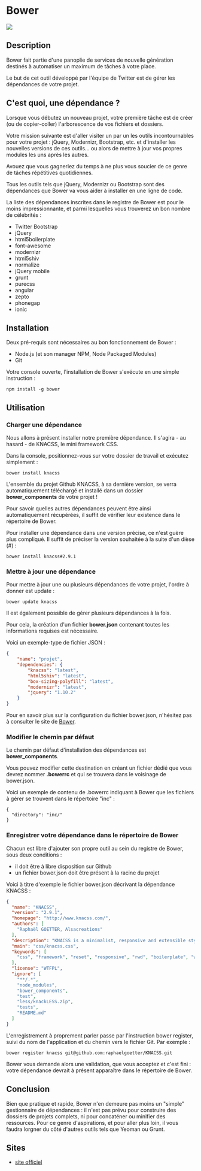 # Bower
![](https://avatars1.githubusercontent.com/u/3709251?v=3&s=400)

## Description

Bower fait partie d'une panoplie de services de nouvelle génération destinés à automatiser un maximum de tâches à votre place. 

Le but de cet outil développé par l'équipe de Twitter est de gérer les dépendances de votre projet.

## C'est quoi, une dépendance ?

Lorsque vous débutez un nouveau projet, votre première tâche est de créer (ou de copier-coller) l'arborescence de vos fichiers et dossiers.

Votre mission suivante est d'aller visiter un par un les outils incontournables pour votre projet : jQuery, Modernizr, Bootstrap, etc. et d'installer les nouvelles versions de ces outils... ou alors de mettre à jour vos propres modules les uns après les autres.

Avouez que vous gagneriez du temps à ne plus vous soucier de ce genre de tâches répétitives quotidiennes.

Tous les outils tels que jQuery, Modernizr ou Bootstrap sont des dépendances que Bower va vous aider à installer en une ligne de code.

La liste des dépendances inscrites dans le registre de Bower est pour le moins impressionnante, et parmi lesquelles vous trouverez un bon nombre de célébrités :

- Twitter Bootstrap
- jQuery
- html5boilerplate
- font-awesome
- modernizr
- html5shiv
- normalize
- jQuery mobile
- grunt
- purecss
- angular
- zepto
- phonegap
- ionic

## Installation

Deux pré-requis sont nécessaires au bon fonctionnement de Bower :

- Node.js (et son manager NPM, Node Packaged Modules)
- Git

Votre console ouverte, l'installation de Bower s'exécute en une simple instruction :

```shell
npm install -g bower
```

## Utilisation

### Charger une dépendance

Nous allons à présent installer notre première dépendance. Il s'agira - au hasard - de KNACSS, le mini framework CSS.

Dans la console, positionnez-vous sur votre dossier de travail et exécutez simplement :

```shell
bower install knacss
```

L'ensemble du projet Github KNACSS, à sa dernière version, se verra automatiquement téléchargé et installé dans un dossier **bower_components** de votre projet ! 

Pour savoir quelles autres dépendances peuvent être ainsi automatiquement récupérées, il suffit de vérifier leur existence dans le répertoire de Bower.

Pour installer une dépendance dans une version précise, ce n'est guère plus compliqué. Il suffit de préciser la version souhaitée à la suite d'un dièse (#) :

```shell
bower install knacss#2.9.1
```

### Mettre à jour une dépendance

Pour mettre à jour une ou plusieurs dépendances de votre projet, l'ordre à donner est update :

```shell
bower update knacss
```

Il est également possible de gérer plusieurs dépendances à la fois.

Pour cela, la création d'un fichier **bower.json** contenant toutes les informations requises est nécessaire.

Voici un exemple-type de fichier JSON :

```json
{
    "name": "projet",
    "dependencies": {
        "knacss": "latest",
        "html5shiv": "latest",
        "box-sizing-polyfill": "latest",
        "modernizr": "latest",
        "jquery": "1.10.2"
    }
}
```

Pour en savoir plus sur la configuration du fichier bower.json, n'hésitez pas à consulter le site de [Bower](http://bower.io/docs/config/).

### Modifier le chemin par défaut

Le chemin par défaut d'installation des dépendances est **bower_components**.

Vous pouvez modifier cette destination en créant un fichier dédié que vous devrez nommer **.bowerrc** et qui se trouvera dans le voisinage de bower.json.

Voici un exemple de contenu de .bowerrc indiquant à Bower que les fichiers à gérer se trouvent dans le répertoire "inc" :

```shell
{
  "directory": "inc/"
}
```

### Enregistrer votre dépendance dans le répertoire de Bower

Chacun est libre d'ajouter son propre outil au sein du registre de Bower, sous deux conditions :

- il doit être à libre disposition sur Github
- un fichier bower.json doit être présent à la racine du projet

Voici à titre d'exemple le fichier bower.json décrivant la dépendance KNACSS :

```json
{
  "name": "KNACSS",
  "version": "2.9.1",
  "homepage": "http://www.knacss.com/",
  "authors": [
    "Raphaël GOETTER, Alsacreations"
  ],
  "description": "KNACSS is a minimalist, responsive and extensible style sheet to kick-start your HTML / CSS projects. It relies on common best practices and experience on the topic.",
  "main": "css/knacss.css",
  "keywords": [
    "css", "framework", "reset", "responsive", "rwd", "boilerplate", "workflow"
  ],
  "license": "WTFPL",
  "ignore": [
    "**/.*",
    "node_modules",
    "bower_components",
    "test",
    "less/knackLESS.zip",
    "tests",
    "README.md"
  ]
}
```

L'enregistrement à proprement parler passe par l'instruction bower register, suivi du nom de l'application et du chemin vers le fichier Git. Par exemple :

```shell
bower register knacss git@github.com:raphaelgoetter/KNACSS.git
```

Bower vous demande alors une validation, que vous acceptez et c'est fini : votre dépendance devrait à présent apparaître dans le répertoire de Bower.


## Conclusion

Bien que pratique et rapide, Bower n'en demeure pas moins un "simple" gestionnaire de dépendances : il n'est pas prévu pour construire des dossiers de projets complets, ni pour concaténer ou minifier des ressources. Pour ce genre d'aspirations, et pour aller plus loin, il vous faudra lorgner du côté d'autres outils tels que Yeoman ou Grunt.

## Sites

- [site officiel](http://bower.io)